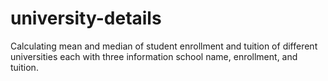 # university-details
Calculating mean and median of student enrollment and tuition of different universities each with three information school name, enrollment, and tuition.
